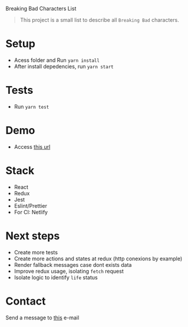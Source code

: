 Breaking Bad Characters List

> This project is a small list to describe all `Breaking Bad` characters.

# Setup

- Acess folder and Run `yarn install`
- After install depedencies, run `yarn start`

# Tests

- Run `yarn test`

# Demo

- Access [this url](https://breaking-bad-characters.netlify.com/)

# Stack

- React
- Redux
- Jest
- Eslint/Prettier
- For CI: Netlify

# Next steps

- Create more tests
- Create more actions and states at redux (http conexions by example)
- Render fallback messages case dont exists data
- Improve redux usage, isolating `fetch` request
- Isolate logic to identify `life` status

# Contact

Send a message to [this](yanmagale@gmail.com) e-mail
